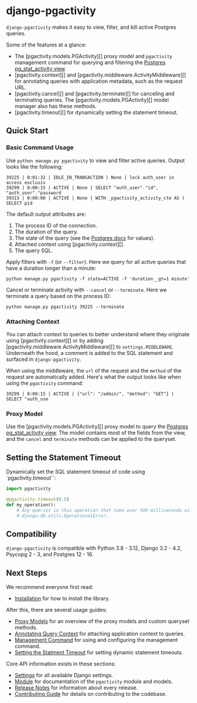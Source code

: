 # django-pgactivity

`django-pgactivity` makes it easy to view, filter, and kill active Postgres queries.

Some of the features at a glance:

* The [pgactivity.models.PGActivity][] proxy model and `pgactivity` management command for querying and filtering the [Postgres pg_stat_activity view](https://www.postgresql.org/docs/current/monitoring-stats.html#MONITORING-PG-STAT-ACTIVITY-VIEW).
* [pgactivity.context][] and [pgactivity.middleware.ActivityMiddleware][] for annotating queries with application metadata, such as the request URL.
* [pgactivity.cancel][] and [pgactivity.terminate][] for canceling and terminating queries. The [pgactivity.models.PGActivity][] model manager also has these methods.
* [pgactivity.timeout][] for dynamically setting the statement timeout.

## Quick Start

### Basic Command Usage

Use `python manage.py pgactivity` to view and filter active queries. Output looks like the following:

    39225 | 0:01:32 | IDLE_IN_TRANSACTION | None | lock auth_user in access exclusiv
    39299 | 0:00:15 | ACTIVE | None | SELECT "auth_user"."id", "auth_user"."password
    39315 | 0:00:00 | ACTIVE | None | WITH _pgactivity_activity_cte AS ( SELECT pid

The default output attributes are:

1. The process ID of the connection.
2. The duration of the query.
3. The state of the query (see the [Postgres docs](https://www.postgresql.org/docs/current/monitoring-stats.html#MONITORING-PG-STAT-ACTIVITY-VIEW) for values).
4. Attached context using [pgactivity.context][].
5. The query SQL.

Apply filters with `-f` (or `--filter`). Here we query for all active queries that have a duration longer than a minute:

    python manage.py pgactivity -f state=ACTIVE -f 'duration__gt=1 minute'

Cancel or terminate activity with `--cancel` or `--terminate`. Here we terminate a query based on the process ID:

    python manage.py pgactivity 39225 --terminate

### Attaching Context

You can attach context to queries to better understand where they originate using [pgactivity.context][] or by adding [pgactivity.middleware.ActivityMiddleware][] to `settings.MIDDLEWARE`. Underneath the hood, a comment is added to the SQL statement and surfaced in `django-pgactivity`.

When using the middleware, the `url` of the request and the `method` of the request are automatically added. Here's what the output looks like when using the `pgactivity` command:

    39299 | 0:00:15 | ACTIVE | {"url": "/admin/", "method": "GET"} | SELECT "auth_use

### Proxy Model

Use the [pgactivity.models.PGActivity][] proxy model to query the [Postgres pg_stat_activity view](https://www.postgresql.org/docs/current/monitoring-stats.html#MONITORING-PG-STAT-ACTIVITY-VIEW). The model contains most of the fields from the view, and the `cancel` and `terminate` methods can be applied to the queryset.

## Setting the Statement Timeout

Dynamically set the SQL statement timeout of code using `pgactivity.timeout``:

```python
import pgactivity

@pgactivity.timeout(0.5)
def my_operation():
    # Any queries in this operation that take over 500 milliseconds will throw
    # django.db.utils.OperationalError.
```

## Compatibility

`django-pgactivity` is compatible with Python 3.8 - 3.12, Django 3.2 - 4.2, Psycopg 2 - 3, and Postgres 12 - 16.

## Next Steps

We recommend everyone first read:

* [Installation](installation.md) for how to install the library.

After this, there are several usage guides:

* [Proxy Models](proxy.md) for an overview of the proxy models and custom queryset methods.
* [Annotating Query Context](context.md) for attaching application context to queries.
* [Management Command](command.md) for using and configuring the management command.
* [Setting the Statment Timeout](timeout.md) for setting dynamic statement timeouts.

Core API information exists in these sections:

* [Settings](settings.md) for all available Django settings.
* [Module](module.md) for documentation of the `pgactivity` module and models.
* [Release Notes](release_notes.md) for information about every release.
* [Contributing Guide](contributing.md) for details on contributing to the codebase.
